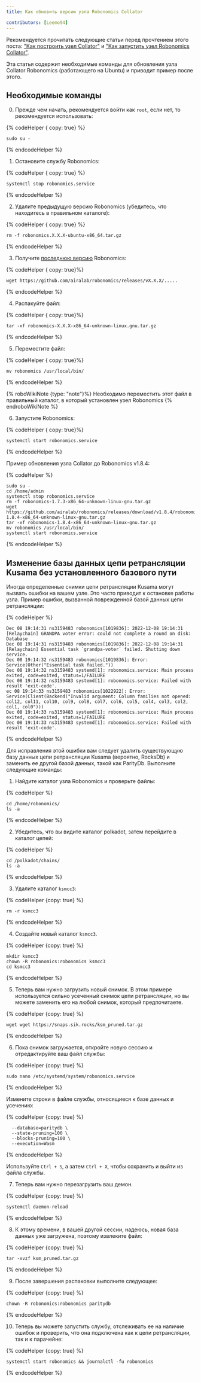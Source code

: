 ```yaml
---
title: Как обновить версию узла Robonomics Collator

contributors: [Leemo94]
---
```


Рекомендуется прочитать следующие статьи перед прочтением этого поста: ["Как построить узел Collator"](/docs/how-to-build-collator-node) и ["Как запустить узел Robonomics Collator"](/docs/how-to-launch-the-robonomics-collator).

Эта статья содержит необходимые команды для обновления узла Collator Robonomics (работающего на Ubuntu) и приводит пример после этого.

## **Необходимые команды**

0. Прежде чем начать, рекомендуется войти как `root`, если нет, то рекомендуется использовать:


{% codeHelper { copy: true} %}

```shell
sudo su -
```

{% endcodeHelper %}

1. Остановите службу Robonomics:

{% codeHelper { copy: true} %}

```shell
systemctl stop robonomics.service
```

{% endcodeHelper %}


2. Удалите предыдущую версию Robonomics (убедитесь, что находитесь в правильном каталоге):

{% codeHelper { copy: true} %}

```shell
rm -f robonomics.X.X.X-ubuntu-x86_64.tar.gz
```

{% endcodeHelper %}

3. Получите [последнюю версию](https://github.com/airalab/robonomics/releases) Robonomics:


{% codeHelper { copy: true}%}

```shell
wget https://github.com/airalab/robonomics/releases/vX.X.X/.....
```

{% endcodeHelper %}


4. Распакуйте файл:

{% codeHelper { copy: true}%}

```shell
tar -xf robonomics-X.X.X-x86_64-unknown-linux.gnu.tar.gz
```

{% endcodeHelper %}


5. Переместите файл:

{% codeHelper { copy: true}%}

```shell
mv robonomics /usr/local/bin/
```

{% endcodeHelper %}

{% roboWikiNote {type: "note"}%} Необходимо переместить этот файл в правильный каталог, в который установлен узел Robonomics {% endroboWikiNote %}

6. Запустите Robonomics:

{% codeHelper { copy: true}%}

```shell
systemctl start robonomics.service
```

{% endcodeHelper %}

Пример обновления узла Collator до Robonomics v1.8.4:

{% codeHelper %}

```shell
sudo su -
cd /home/admin
systemctl stop robonomics.service
rm -f robonomics-1.7.3-x86_64-unknown-linux-gnu.tar.gz
wget https://github.com/airalab/robonomics/releases/download/v1.8.4/robonomics-1.8.4-x86_64-unknown-linux-gnu.tar.gz
tar -xf robonomics-1.8.4-x86_64-unknown-linux-gnu.tar.gz
mv robonomics /usr/local/bin/
systemctl start robonomics.service

```

{% endcodeHelper %}


## **Изменение базы данных цепи ретрансляции Kusama без установленного базового пути**

Иногда определенные снимки цепи ретрансляции Kusama могут вызвать ошибки на вашем узле. Это часто приводит к остановке работы узла. Пример ошибки, вызванной поврежденной базой данных цепи ретрансляции:


{% codeHelper %}

```shell
Dec 08 19:14:31 ns3159483 robonomics[1019836]: 2022-12-08 19:14:31 [Relaychain] GRANDPA voter error: could not complete a round on disk: Database
Dec 08 19:14:31 ns3159483 robonomics[1019836]: 2022-12-08 19:14:31 [Relaychain] Essential task `grandpa-voter` failed. Shutting down service.
Dec 08 19:14:32 ns3159483 robonomics[1019836]: Error: Service(Other("Essential task failed."))
Dec 08 19:14:32 ns3159483 systemd[1]: robonomics.service: Main process exited, code=exited, status=1/FAILURE
Dec 08 19:14:32 ns3159483 systemd[1]: robonomics.service: Failed with result 'exit-code'.
ec 08 19:14:33 ns3159483 robonomics[1022922]: Error: Service(Client(Backend("Invalid argument: Column families not opened: col12, col11, col10, col9, col8, col7, col6, col5, col4, col3, col2, col1, col0")))
Dec 08 19:14:33 ns3159483 systemd[1]: robonomics.service: Main process exited, code=exited, status=1/FAILURE
Dec 08 19:14:33 ns3159483 systemd[1]: robonomics.service: Failed with result 'exit-code'.
```

{% endcodeHelper %}


Для исправления этой ошибки вам следует удалить существующую базу данных цепи ретрансляции Kusama (вероятно, RocksDb) и заменить ее другой базой данных, такой как ParityDb. Выполните следующие команды:

1. Найдите каталог узла Robonomics и проверьте файлы:

{% codeHelper %}

```shell
cd /home/robonomics/
ls -a
```

{% endcodeHelper %}


2. Убедитесь, что вы видите каталог polkadot, затем перейдите в каталог цепей:


{% codeHelper %}

```shell
cd /polkadot/chains/
ls -a
```

{% endcodeHelper %}

3. Удалите каталог `ksmcc3`:


{% codeHelper {copy: true} %}

```shell
rm -r ksmcc3
```

{% endcodeHelper %}


4. Создайте новый каталог `ksmcc3`.

{% codeHelper {copy: true} %}

```shell
mkdir ksmcc3
chown -R robonomics:robonomics ksmcc3
cd ksmcc3
```

{% endcodeHelper %}

5. Теперь вам нужно загрузить новый снимок. В этом примере используется сильно усеченный снимок цепи ретрансляции, но вы можете заменить его на любой снимок, который предпочитаете.


{% codeHelper {copy: true} %}

```shell
wget wget https://snaps.sik.rocks/ksm_pruned.tar.gz
```

{% endcodeHelper %}

6. Пока снимок загружается, откройте новую сессию и отредактируйте ваш файл службы:

{% codeHelper {copy: true} %}

```shell
sudo nano /etc/systemd/system/robonomics.service
```

{% endcodeHelper %}

Измените строки в файле службы, относящиеся к базе данных и усечению:


{% codeHelper {copy: true} %}

```shell
  --database=paritydb \
  --state-pruning=100 \
  --blocks-pruning=100 \
  --execution=Wasm
```

{% endcodeHelper %}


Используйте `Ctrl + S`, а затем `Ctrl + X`, чтобы сохранить и выйти из файла службы.

7. Теперь вам нужно перезагрузить ваш демон.

{% codeHelper {copy: true} %}

```shell
systemctl daemon-reload
```

{% endcodeHelper %}


8. К этому времени, в вашей другой сессии, надеюсь, новая база данных уже загружена, поэтому извлеките файл:

{% codeHelper {copy: true} %}

```shell
tar -xvzf ksm_pruned.tar.gz
```

{% endcodeHelper %}


9. После завершения распаковки выполните следующее:

{% codeHelper {copy: true} %}

```shell
chown -R robonomics:robonomics paritydb
```

{% endcodeHelper %}

10. Теперь вы можете запустить службу, отслеживать ее на наличие ошибок и проверить, что она подключена как к цепи ретрансляции, так и к парачейне:

{% codeHelper {copy: true} %}

```shell
systemctl start robonomics && journalctl -fu robonomics
```

{% endcodeHelper %}